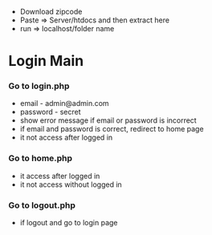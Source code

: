 <div>
  <ul>
    <li>Download zipcode</li>
    <li>Paste => Server/htdocs and then extract here</li>
    <li>run => localhost/folder name</li>
  </ul>
</div>
<h1>Login Main</h1>
<div>
<h3>Go to login.php</h3>
<ul>
  <li>email - admin@admin.com</li>
  <li>password - secret</li>
  <li>show error message if email or password is incorrect</li>  
  <li>if email and password is correct, redirect to home page</li>
  <li>it not access after logged in</li>	
<ul>
</div>
<div>
<h3>Go to home.php</h3>
<ul>
  <li>it access after logged in</li>
  <li>it not access without logged in</li>
<ul>
</div>
<div>
<h3>Go to logout.php</h3>
<ul>
  <li>if logout and go to login page</li>
<ul>
</div>

 
